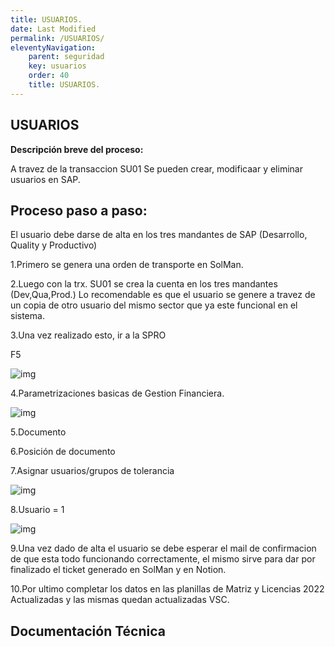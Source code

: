 ```yaml
---
title: USUARIOS.
date: Last Modified
permalink: /USUARIOS/
eleventyNavigation:
    parent: seguridad
    key: usuarios	
    order: 40
    title: USUARIOS.
---
```

## **USUARIOS**

**Descripción breve del proceso:**

A travez de la transaccion SU01 Se pueden crear, modificaar y eliminar usuarios en SAP.

## Proceso paso a paso:

El usuario debe darse de alta en los tres mandantes de SAP (Desarrollo, Quality y Productivo)

1.Primero se genera una orden de transporte en SolMan. 

2.Luego con la trx. SU01 se crea la cuenta en los tres mandantes (Dev,Qua,Prod.)
Lo recomendable es que el usuario se genere a travez de un copia de otro usuario del mismo sector que ya este funcional en el sistema.

3.Una vez realizado esto, ir a la SPRO

F5

![img](../content/images/BullZip/bullzip1.jpg)

4.Parametrizaciones basicas de Gestion Financiera.

![img](../content/images/BullZip/bullzip1.jpg)

5.Documento

6.Posición de documento

7.Asignar usuarios/grupos de tolerancia

![img](../content/images/BullZip/bullzip1.jpg)

8.Usuario = 1

![img](../content/images/BullZip/bullzip1.jpg)

9.Una vez dado de alta el usuario se debe esperar el mail de confirmacion de que esta todo funcionando correctamente, el mismo sirve para dar por finalizado el ticket generado en SolMan y en Notion.

10.Por ultimo completar los datos en las planillas de Matriz y Licencias 2022 Actualizadas y las mismas quedan actualizadas VSC. 


## Documentación Técnica

